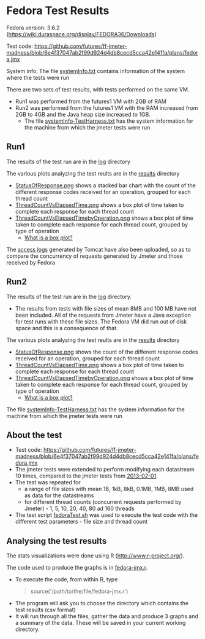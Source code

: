 Fedora Test Results
=====================
Fedora version: 3.6.2 (https://wiki.duraspace.org/display/FEDORA36/Downloads)  

Test code: https://github.com/futures/ff-jmeter-madness/blob/6e4f37047ab2f99d924d4db8cecd5cca42e141fa/plans/fedora.jmx

System info: The file [systemInfo.txt](/2013-02-10-FedoraTests/systemInfo.txt/) contains information of the system where the tests were run 

There are two sets of test results, with tests performed on the same VM. 
 * Run1 was performed from the futures1 VM with 2GB of RAM
 * Run2 was performed from the futures1 VM with the RAM increased from 2GB to 4GB and the Java heap size increased to 1GB. 
   * The file [systemInfo-TestHarness.txt](/2013-02-10-FedoraTests/run2/systemInfo-TestHarness.txt) has the system information for the machine from which the jmeter tests were run


Run1
-----
The results of the test run are in the [log](/2013-02-10-FedoraTests/run1/log/) directory  

The various plots analyzing the test reults are in the [results](/2013-02-10-FedoraTests/run1/results/) directory  
 * [StatusOfResponse.png](/2013-02-10-FedoraTests/run1/results/StatusOfResponse.png) shows a stacked bar chart with the count of the different response codes received for an operation, grouped for each thread count
 * [ThreadCountVsElapsedTime.png](/2013-02-10-FedoraTests/run1/results/ThreadCountVsElapsedTime.png) shows a box plot of time taken to complete each response for each thread count
 * [ThreadCountVsElapsedTimebyOperation.png](/2013-02-10-FedoraTests/run1/results/ThreadCountVsElapsedTimebyOperation.png) shows a box plot of time taken to complete each response for each thread count, grouped by type of operation
   * [What is a box plot?](http://en.wikipedia.org/wiki/Box_plot)

The [access logs](/2013-02-10-FedoraTests/run1/access-log) generated by Tomcat have also been uploaded, so as to compare the concurrency of requests generated by Jmeter and those received by Fedora


Run2
-----
The results of the test run are in the [log](/2013-02-10-FedoraTests/run2/log/) directory.
   * The results from tests with file sizes of mean 8MB and 100 MB have not been included. All of the requests from Jmeter have a Java exception for test runs with these file sizes. The Fedora VM did run out of disk space and this is a consequence of that.

The various plots analyzing the test reults are in the [results](/2013-02-10-FedoraTests/run2/results/) directory  
 * [StatusOfResponse.png](/2013-02-10-FedoraTests/run2/results/StatusOfResponse.png) shows the count of the different response codes received for an operation, grouped for each thread count
 * [ThreadCountVsElapsedTime.png](/2013-02-10-FedoraTests/run2/results/ThreadCountVsElapsedTime.png) shows a box plot of time taken to complete each response for each thread count
 * [ThreadCountVsElapsedTimebyOperation.png](/2013-02-10-FedoraTests/run2/results/ThreadCountVsElapsedTimebyOperation.png) shows a box plot of time taken to complete each response for each thread count, grouped by type of operation
   * [What is a box plot?](http://en.wikipedia.org/wiki/Box_plot)

The file [systemInfo-TestHarness.txt](/2013-02-10-FedoraTests/run2/systemInfo-TestHarness.txt) has the system information for the machine from which the jmeter tests were run

About the test
--------------
 * Test code: https://github.com/futures/ff-jmeter-madness/blob/6e4f37047ab2f99d924d4db8cecd5cca42e141fa/plans/fedora.jmx
 * The jmeter tests were extended to perform modifying each datastream 10 times, compared to the jmeter tests from [2013-02-01](/2013-02-01-FedoraTests/).
 * The test was repeated for 
    * a range of file sizes with mean 1B, 1kB, 8kB, 0.1MB, 1MB, 8MB used as data for the datastreams 
    * for different thread counts (concurrent requests performed by Jmeter) - 1, 5, 10, 20, 40, 80 ad 160 threads
 * The test script [fedoraTest.sh](/2013-02-10-FedoraTests/fedoraTest.sh) was used to execute the test code with the different test parameters - file size and thread count


Analysing the test results
-----------------------
The stats visualizations were done using R (http://www.r-project.org/). 

The code used to produce the graphs is in [fedora-jmx.r](/2013-02-10-FedoraTests/fedora-jmx.r).
 * To execute the code, from within R, type  
    > source('/path/to/the/file/fedora-jmx.r')
 * The program will ask you to choose the directory which contains the test results (csv format)
 * It will run through all the files, gather the data and produce 3 graphs and a summary of the data. These will be saved in your current working directory.

